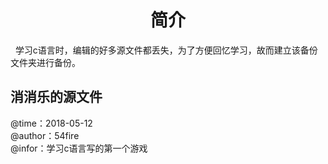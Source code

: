<h1 align="center">简介</h1>
&nbsp;&nbsp;学习c语言时，编辑的好多源文件都丢失，为了方便回忆学习，故而建立该备份文件夹进行备份。

## 消消乐的源文件
@time：2018-05-12  
@author：54fire  
@infor：学习c语言写的第一个游戏
